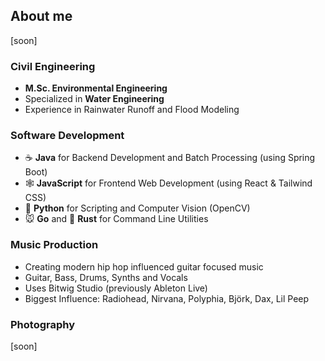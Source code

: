 ## About me

[soon]


### Civil Engineering

- **M.Sc. Environmental Engineering**
- Specialized in **Water Engineering**
- Experience in Rainwater Runoff and Flood Modeling

### Software Development

- :coffee: **Java** for Backend Development and Batch Processing (using Spring Boot)
- :spider_web: **JavaScript** for Frontend Web Development (using React & Tailwind CSS)
- :snake: **Python** for Scripting and Computer Vision (OpenCV)
- :mouse: **Go** and :crab: **Rust** for Command Line Utilities

### Music Production

- Creating modern hip hop influenced guitar focused music
- Guitar, Bass, Drums, Synths and Vocals
- Uses Bitwig Studio (previously Ableton Live)
- Biggest Influence: Radiohead, Nirvana, Polyphia, Björk, Dax, Lil Peep

### Photography

[soon]
